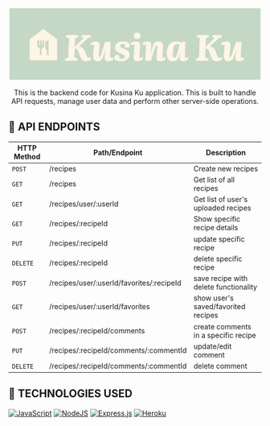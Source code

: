 
<div align="center">
<img width="500" alt="logo" src="./uploads/logo.png">

</div>

<p align="center">
This is the backend code for Kusina Ku application. This is built to handle API requests, manage user data and perform other server-side operations. 
</p>

## 📌 API ENDPOINTS


| HTTP Method              | Path/Endpoint                                               | Description                   |
| ------------------ | -------------------------------------------------- | ----------------------------- |
| `POST`      |     /recipes          | Create new recipes         |
| `GET`    | /recipes      | Get list of all recipes |
| `GET`      | /recipes/user/:userId           | Get list of user's uploaded recipes              |
| `GET` | /recipes/:recipeId | Show specific recipe details       |
| `PUT`    | /recipes/:recipeId       | update specific recipe          |
| `DELETE`      | /recipes/:recipeId           | delete specific recipe  |
| `POST`            | /recipes/user/:userId/favorites/:recipeId                       | save recipe with delete functionality               |
| `GET`          | /recipes/user/:userId/favorites                   | show user's saved/favorited recipes       |
| `POST`          | /recipes/:recipeId/comments                   | create comments in a specific recipe       |
| `PUT`          | /recipes/:recipeId/comments/:commentId                   | update/edit comment       |
| `DELETE`          | /recipes/:recipeId/comments/:commentId                   | delete comment       |


## 📌 TECHNOLOGIES USED
[![JavaScript](https://img.shields.io/badge/JavaScript-F7DF1E?logo=javascript&logoColor=000)](#)
[![NodeJS](https://img.shields.io/badge/Node.js-6DA55F?logo=node.js&logoColor=white)](#)
[![Express.js](https://img.shields.io/badge/Express.js-%23404d59.svg?logo=express&logoColor=%2361DAFB)](#)
[![Heroku](https://img.shields.io/badge/Heroku-430098?logo=heroku&logoColor=fffe)](#)
